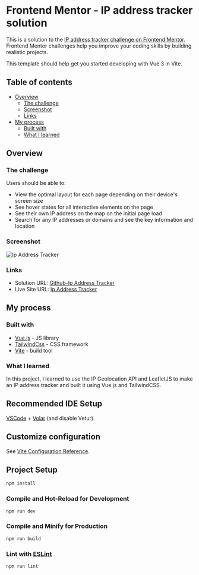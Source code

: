 # Frontend Mentor - IP address tracker solution

This is a solution to the [IP address tracker challenge on Frontend Mentor](https://www.frontendmentor.io/challenges/ip-address-tracker-I8-0yYAH0). Frontend Mentor challenges help you improve your coding skills by building realistic projects.

This template should help get you started developing with Vue 3 in Vite.

## Table of contents

- [Overview](#overview)
  - [The challenge](#the-challenge)
  - [Screenshot](#screenshot)
  - [Links](#links)
- [My process](#my-process)
  - [Built with](#built-with)
  - [What I learned](#what-i-learned)

## Overview

### The challenge

Users should be able to:

- View the optimal layout for each page depending on their device's screen size
- See hover states for all interactive elements on the page
- See their own IP address on the map on the initial page load
- Search for any IP addresses or domains and see the key information and location

### Screenshot

![ Ip Address Tracker](https://github.com/user-attachments/assets/a7ba9c26-0c03-446f-b202-e6b0a88c2f61)

### Links

- Solution URL: [Github-Ip Address Tracker](https://github.com/monky6503/ipAddressTrack)
- Live Site URL: [Ip Address Tracker](https://monky6503.github.io/ipAddressTrack/)

## My process

### Built with

- [Vue.js](https://vuejs.org/) - JS library
- [TailwindCss](https://tailwindcss.com/) - CSS framework
- [Vite](https://vite.dev/) - build tool

### What I learned

In this project, I learned to use the IP Geolocation API and LeafletJS to make an IP address tracker and built it using Vue.js and TailwindCSS.

## Recommended IDE Setup

[VSCode](https://code.visualstudio.com/) + [Volar](https://marketplace.visualstudio.com/items?itemName=Vue.volar) (and disable Vetur).

## Customize configuration

See [Vite Configuration Reference](https://vitejs.dev/config/).

## Project Setup

```sh
npm install
```

### Compile and Hot-Reload for Development

```sh
npm run dev
```

### Compile and Minify for Production

```sh
npm run build
```

### Lint with [ESLint](https://eslint.org/)

```sh
npm run lint
```
